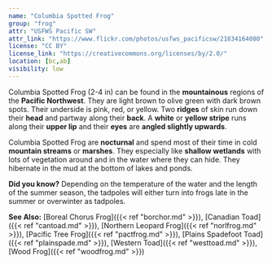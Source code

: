 ```yaml
---
name: "Columbia Spotted Frog"
group: "frog"
attr: "USFWS Pacific SW"
attr_link: "https://www.flickr.com/photos/usfws_pacificsw/21834164080"
license: "CC BY"
license_link: "https://creativecommons.org/licenses/by/2.0/"
location: [bc,ab]
visibility: low
---
```

Columbia Spotted Frog (2-4 in) can be found in the **mountainous** regions of the **Pacific Northwest**. They are light brown to olive green with dark brown spots. Their underside is pink, red, or yellow. Two **ridges** of skin run down their **head** and partway along their **back**. A **white** or **yellow stripe** runs along their **upper lip** and their **eyes** are **angled slightly upwards**.

Columbia Spotted Frog are **nocturnal** and spend most of their time in cold **mountain streams** or **marshes**. They especially like **shallow wetlands** with lots of vegetation around and in the water where they can hide. They hibernate in the mud at the bottom of lakes and ponds.

**Did you know?** Depending on the temperature of the water and the length of the summer season, the tadpoles will either turn into frogs late in the summer or overwinter as tadpoles.

<!-- generated, do not edit -->
**See Also:**
[Boreal Chorus Frog]({{< ref "borchor.md" >}}),
[Canadian Toad]({{< ref "cantoad.md" >}}),
[Northern Leopard Frog]({{< ref "norlfrog.md" >}}),
[Pacific Tree Frog]({{< ref "pactfrog.md" >}}),
[Plains Spadefoot Toad]({{< ref "plainspade.md" >}}),
[Western Toad]({{< ref "westtoad.md" >}}),
[Wood Frog]({{< ref "woodfrog.md" >}})

